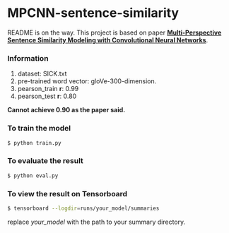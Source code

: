 # MPCNN-sentence-similarity
README is on the way. This project is based on paper [**Multi-Perspective Sentence Similarity Modeling
with Convolutional Neural Networks**](http://ttic.uchicago.edu/~kgimpel/papers/he+etal.emnlp15.pdf). 

### Information

1. dataset: SICK.txt
2. pre-trained word vector: gloVe-300-dimension.
3. pearson_train **r**: 0.99
4. pearson_test **r**: 0.80

**Cannot achieve 0.90 as the paper said.**

### To train the model

```bash
$ python train.py
```

### To evaluate the result

```bash
$ python eval.py
```

### To view the result on Tensorboard

```bash
$ tensorboard --logdir=runs/your_model/summaries
```
replace *your_model* with the path to your summary directory.
